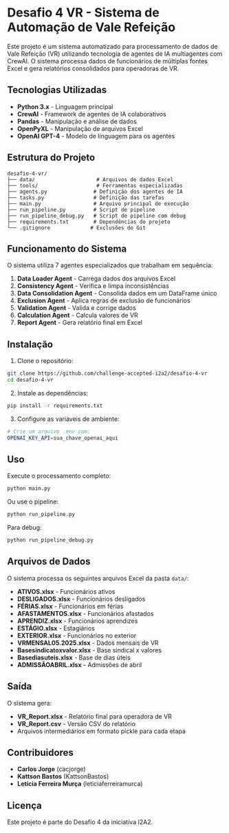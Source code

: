 # Desafio 4 VR - Sistema de Automação de Vale Refeição

Este projeto é um sistema automatizado para processamento de dados de Vale Refeição (VR) utilizando tecnologia de agentes de IA multiagentes com CrewAI. O sistema processa dados de funcionários de múltiplas fontes Excel e gera relatórios consolidados para operadoras de VR.

## Tecnologias Utilizadas

- **Python 3.x** - Linguagem principal
- **CrewAI** - Framework de agentes de IA colaborativos
- **Pandas** - Manipulação e análise de dados
- **OpenPyXL** - Manipulação de arquivos Excel
- **OpenAI GPT-4** - Modelo de linguagem para os agentes

## Estrutura do Projeto

```
desafio-4-vr/
├── data/                    # Arquivos de dados Excel
├── tools/                   # Ferramentas especializadas
├── agents.py               # Definição dos agentes de IA
├── tasks.py                # Definição das tarefas
├── main.py                 # Arquivo principal de execução
├── run_pipeline.py         # Script de pipeline
├── run_pipeline_debug.py   # Script de pipeline com debug
├── requirements.txt        # Dependências do projeto
└── .gitignore             # Exclusões do Git
```

## Funcionamento do Sistema

O sistema utiliza 7 agentes especializados que trabalham em sequência:

1. **Data Loader Agent** - Carrega dados dos arquivos Excel
2. **Consistency Agent** - Verifica e limpa inconsistências
3. **Data Consolidation Agent** - Consolida dados em um DataFrame único
4. **Exclusion Agent** - Aplica regras de exclusão de funcionários
5. **Validation Agent** - Valida e corrige dados
6. **Calculation Agent** - Calcula valores de VR
7. **Report Agent** - Gera relatório final em Excel

## Instalação

1. Clone o repositório:
```bash
git clone https://github.com/challenge-accepted-i2a2/desafio-4-vr
cd desafio-4-vr
```

2. Instale as dependências:
```bash
pip install -r requirements.txt
```

3. Configure as variáveis de ambiente:
```bash
# Crie um arquivo .env com:
OPENAI_KEY_API=sua_chave_openai_aqui
```

## Uso

Execute o processamento completo:
```bash
python main.py
```

Ou use o pipeline:
```bash
python run_pipeline.py
```

Para debug:
```bash
python run_pipeline_debug.py
```

## Arquivos de Dados

O sistema processa os seguintes arquivos Excel da pasta `data/`:
- **ATIVOS.xlsx** - Funcionários ativos
- **DESLIGADOS.xlsx** - Funcionários desligados
- **FÉRIAS.xlsx** - Funcionários em férias
- **AFASTAMENTOS.xlsx** - Funcionários afastados
- **APRENDIZ.xlsx** - Funcionários aprendizes
- **ESTÁGIO.xlsx** - Estagiários
- **EXTERIOR.xlsx** - Funcionários no exterior
- **VRMENSAL05.2025.xlsx** - Dados mensais de VR
- **Basesindicatoxvalor.xlsx** - Base sindical x valores
- **Basediasuteis.xlsx** - Base de dias úteis
- **ADMISSÃOABRIL.xlsx** - Admissões de abril

## Saída

O sistema gera:
- **VR_Report.xlsx** - Relatório final para operadora de VR
- **VR_Report.csv** - Versão CSV do relatório
- Arquivos intermediários em formato pickle para cada etapa

## Contribuidores

- **Carlos Jorge** (cacjorge)
- **Kattson Bastos** (KattsonBastos)
- **Letícia Ferreira Murça** (leticiaferreiramurca)

## Licença

Este projeto é parte do Desafio 4 da iniciativa I2A2.